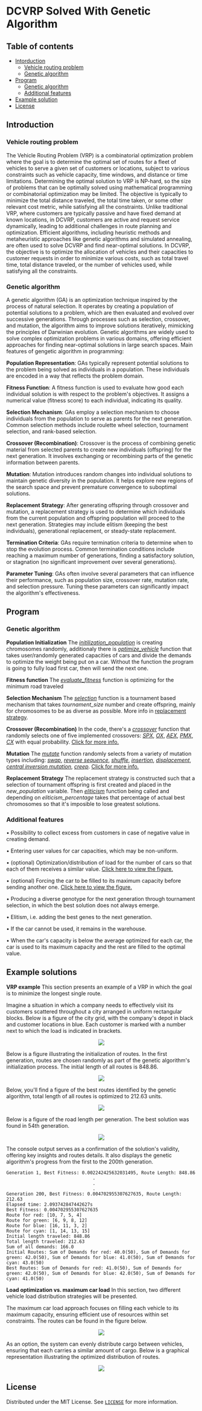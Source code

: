 # DCVRP Solved With Genetic Algorithm
## Table of contents
- [Intorduction](#introduction)
    - [Vehicle routing problem](#vehicle-routing-problem)
    - [Genetic algorithm](#genetic-algorithm)
- [Program](#program)
    - [Genetic algorithm](#genetic-algorithm-1)
    - [Additional features](#additional-features)
- [Example solution](#example-soution)
- [License](#license)

## Introduction
### Vehicle routing problem
The Vehicle Routing Problem (VRP) is a combinatorial optimization problem where the  goal is to determine the optimal set of routes for a fleet of vehicles to serve a given set of customers or locations, subject to various constraints such as vehicle capacity, time windows, and distance or time limitations. Determining the optimal solution to VRP is NP-hard, so the size of problems that can be optimally solved using mathematical programming or combinatorial optimization may be limited. The objective is typically to minimize the total distance traveled, the total time taken, or some other relevant cost metric, while satisfying all the constraints. Unlike traditional VRP, where customers are typically passive and have fixed demand at known locations, in DCVRP, customers are active and request service dynamically, leading to additional challenges in route planning and optimization. Efficient algorithms, including heuristic methods and metaheuristic approaches like genetic algorithms and simulated annealing, are often used to solve DCVRP and find near-optimal solutions. In DCVRP, the objective is to optimize the allocation of vehicles and their capacities to customer requests in order to minimize various costs, such as total travel time, total distance traveled, or the number of vehicles used, while satisfying all the constraints.

### Genetic algorithm
A genetic algorithm (GA) is an optimization technique inspired by the process of natural selection. It operates by creating a population of potential solutions to a problem, which are then evaluated and evolved over successive generations. Through processes such as selection, crossover, and mutation, the algorithm aims to improve solutions iteratively, mimicking the principles of Darwinian evolution. Genetic algorithms are widely used to solve complex optimization problems in various domains, offering efficient approaches for finding near-optimal solutions in large search spaces. Main features of gengetic algorithm in programming:

**Population Representation**: GAs typically represent potential solutions to the problem being solved as individuals in a population. These individuals are encoded in a way that reflects the problem domain.

**Fitness Function**: A fitness function is used to evaluate how good each individual solution is with respect to the problem's objectives. It assigns a numerical value (fitness score) to each individual, indicating its quality.

**Selection Mechanism**: GAs employ a selection mechanism to choose individuals from the population to serve as parents for the next generation. Common selection methods include roulette wheel selection, tournament selection, and rank-based selection.

**Crossover (Recombination)**: Crossover is the process of combining genetic material from selected parents to create new individuals (offspring) for the next generation. It involves exchanging or recombining parts of the genetic information between parents.

**Mutation**: Mutation introduces random changes into individual solutions to maintain genetic diversity in the population. It helps explore new regions of the search space and prevent premature convergence to suboptimal solutions.

**Replacement Strategy**: After generating offspring through crossover and mutation, a replacement strategy is used to determine which individuals from the current population and offspring population will proceed to the next generation. Strategies may include elitism (keeping the best individuals), generational replacement, or steady-state replacement.

**Termination Criteria**: GAs require termination criteria to determine when to stop the evolution process. Common termination conditions include reaching a maximum number of generations, finding a satisfactory solution, or stagnation (no significant improvement over several generations).

**Parameter Tuning**: GAs often involve several parameters that can influence their performance, such as population size, crossover rate, mutation rate, and selection pressure. Tuning these parameters can significantly impact the algorithm's effectiveness.

## Program
### Genetic algorithm
**Population Initialization**
The *[initilization_population](https://github.com/jkskw/vehicle_routing_problem/blob/main/src/main.py#L70)* is creating chromosomes randomly, additionaly there is *[optimize_vehicle](https://github.com/jkskw/vehicle_routing_problem/blob/main/src/main.py#L43)* function that takes user/randomly generated capacities of cars and divide the demands to optimize the weight being put on a car. Without the function the program is going to fully load first car, then will send the next one.

**Fitness function**
The *[evaluate_fitness](https://github.com/jkskw/vehicle_routing_problem/blob/main/src/main.py#L85)* function is optimizing for the minimum road traveled

**Selection Mechanism**
The *[selection](https://github.com/jkskw/vehicle_routing_problem/blob/main/src/main.py#L105)* function is a tournament based mechanism that takes *tournament_size* number and create offspring, mainly for chromosomes to be as diverse as possible. More info in [replacement strategy](#replacement-strategy).

**Crossover (Recombination)**
In the code, there's a *[crossover](https://github.com/jkskw/vehicle_routing_problem/blob/main/src/main.py#L130)* function that randomly selects one of five implemented crossovers: *[SPX](https://github.com/jkskw/vehicle_routing_problem/blob/main/src/main.py#L143)*, *[OX](https://github.com/jkskw/vehicle_routing_problem/blob/main/src/main.py#L152)*, *[AEX](https://github.com/jkskw/vehicle_routing_problem/blob/main/src/main.py#L180)*, *[PMX](https://github.com/jkskw/vehicle_routing_problem/blob/main/src/main.py#L204)*, *[CX](https://github.com/jkskw/vehicle_routing_problem/blob/main/src/main.py#L224)* with equal probability. [Click for more info.](https://www.researchgate.net/publication/268043232_Comparison_of_eight_evolutionary_crossover_operators_for_the_vehicle_routing_problem)

**Mutation**
The *[mutate](https://github.com/jkskw/vehicle_routing_problem/blob/main/src/main.py#L249)* function randomly selects from a variety of mutation types including: *[swap](https://github.com/jkskw/vehicle_routing_problem/blob/main/src/main.py#L271)*, *[reverse sequence](https://github.com/jkskw/vehicle_routing_problem/blob/main/src/main.py#L278)*, *[shuffle](https://github.com/jkskw/vehicle_routing_problem/blob/main/src/main.py#L286)*, *[insertion](https://github.com/jkskw/vehicle_routing_problem/blob/main/src/main.py#L298)*, *[displacement](https://github.com/jkskw/vehicle_routing_problem/blob/main/src/main.py#L307)*, *[central inversion mutation](https://github.com/jkskw/vehicle_routing_problem/blob/main/src/main.py#L322)*, *[creep](https://github.com/jkskw/vehicle_routing_problem/blob/main/src/main.py#L329)*. [Click for more info.](https://www.linkedin.com/pulse/mutations-genetic-algorithms-ali-karazmoodeh-u94pf/)

<span id="replacement-strategy">**Replacement Strategy**</span>
The replacement strategy is constructed such that a selection of tournament offspring is first created and placed in the *new_population* variable. Then *[eliticism](https://github.com/jkskw/vehicle_routing_problem/blob/main/src/main.py#L121)* function being called and depending on *eliticism_percentage* takes that percentage of actual best chromosomes so that it's imposible to lose greatest solutions.

### Additional features

• Possibility to collect excess from customers in case of negative value in creating demand.

• Entering user values ​​for car capacities, which may be non-uniform.

• (optional) Optimization/distribution of load for the number of cars so that each of them receives a similar value. [Click here to view the figure.](#optimize)

• (optional) Forcing the car to be filled to its maximum capacity before sending another one. [Click here to view the figure.](#maximum)

• Producing a diverse genotype for the next generation through tournament selection, in which the best solution does not always emerge.

• Elitism, i.e. adding the best genes to the next generation.

• If the car cannot be used, it remains in the warehouse.

• When the car's capacity is below the average optimized for each car, the car is used to its maximum capacity and the rest are filled to the optimal value.

## Example solutions
**VRP example**
This section presents an example of a VRP in which the goal is to minimize the longest single route.

Imagine a situation in which a company needs to effectively visit its customers scattered throughout a city arranged in uniform rectangular blocks. Below is a figure of the city grid, with the company's depot in black and customer locations in blue. Each customer is marked with a number next to which the load is indicated in brackets.

<p align="center">
<img src=".github/start.png">
</p>

Below is a figure illustrating the initialization of routes. In the first generation, routes are chosen randomly as part of the genetic algorithm's initialization process. The initial length of all routes is 848.86.

<p align="center">
<img src=".github/initial_routes.png">
</p>

Below, you'll find a figure of the best routes identified by the genetic algorithm, total length of all routes is optimized to 212.63 units.

<p align="center">
<img src=".github/best_routes.png">
</p>

Below is a figure of the road length per generation. The best solution was found in 54th generation.

<p align="center">
<img src=".github/road_length.png">
</p>


The console output serves as a confirmation of the solution's validity, offering key insights and routes details. It also displays the genetic algorithm's progress from the first to the 200th generation.
```
Generation 1, Best Fitness: 0.002242425632031495, Route Length: 848.86
                                .
                                .
                                .
Generation 200, Best Fitness: 0.004702955307627635, Route Length: 212.63
Elapsed time: 2.093742847442627s
Best Fitness: 0.004702955307627635
Route for red: [10, 7, 5, 4]
Route for green: [6, 9, 8, 12]
Route for blue: [16, 11, 3, 2]
Route for cyan: [1, 14, 13, 15]
Initial length traveled: 848.86
Total length traveled: 212.63
Sum of all demands: 166.0
Initial Routes: Sum of Demands for red: 40.0(50), Sum of Demands for green: 42.0(50), Sum of Demands for blue: 41.0(50), Sum of Demands for cyan: 43.0(50)
Best Routes: Sum of Demands for red: 41.0(50), Sum of Demands for green: 42.0(50), Sum of Demands for blue: 42.0(50), Sum of Demands for cyan: 41.0(50)
```

**Load optimization vs. maximum car load**
In this section, two different vehicle load distribution strategies will be presented.

The maximum car load approach focuses on filling each vehicle to its maximum capacity, ensuring efficient use of resources within set constraints. The routes can be found in the figure below.

<p align="center" id="maximum">
<img src=".github/without_optimize.png">
</p>

As an option, the system can evenly distribute cargo between vehicles, ensuring that each carries a similar amount of cargo. Below is a graphical representation illustrating the optimized distribution of routes.

<p align="center" id="optimize">
<img src=".github/with_optimize.png">
</p>

## License
Distributed under the MIT License. See [`LICENSE`](/LICENSE) for more information.